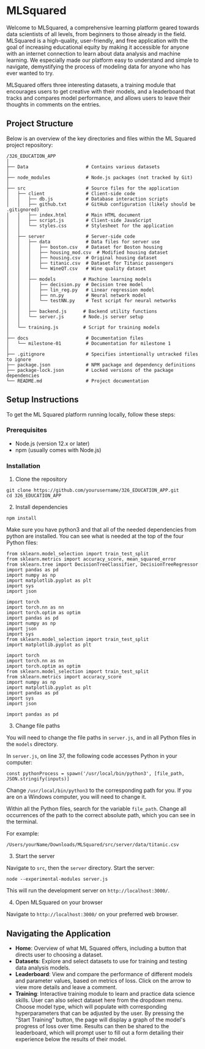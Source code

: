 # MLSquared

Welcome to MLSquared, a comprehensive learning platform geared towards data scientists of all levels, from beginners to those already in the field. MLSquared is a high-quality, user-friendly, and free application with the goal of increasing educational equity by making it accessible for anyone with an internet connection to learn about data analysis and machine learning. We especially made our platform easy to understand and simple to navigate, demystifying the process of modeling data for anyone who has ever wanted to try.  

MLSquared offers three interesting datasets, a training module that encourages users to get creative with their models, and a leaderboard that tracks and compares model performance, and allows users to leave their thoughts in comments on the entries. 

## Project Structure

Below is an overview of the key directories and files within the ML Squared project repository:
```
/326_EDUCATION_APP
│
├── Data                     # Contains various datasets
│
├── node_modules             # Node.js packages (not tracked by Git)
│
├── src                      # Source files for the application
│   ├── client               # Client-side code
│   │   ├── db.js            # Database interaction scripts
│   │   ├── github.txt       # GitHub configuration (likely should be .gitignored)
│   │   ├── index.html       # Main HTML document
│   │   ├── script.js        # Client-side JavaScript
│   │   └── styles.css       # Stylesheet for the application
│   │
│   ├── server               # Server-side code
│   │   ├── data             # Data files for server use
│   │   │   ├── boston.csv   # Dataset for Boston housing
│   │   │   ├── housing_mod.csv  # Modified housing dataset
│   │   │   ├── housing.csv  # Original housing dataset
│   │   │   ├── titanic.csv  # Dataset for Titanic passengers
│   │   │   └── WineQT.csv   # Wine quality dataset
│   │   │
│   │   ├── models          # Machine learning models
│   │   │   ├── decision.py  # Decision tree model
│   │   │   ├── lin_reg.py   # Linear regression model
│   │   │   ├── nn.py        # Neural network model
│   │   │   └── testNN.py    # Test script for neural networks
│   │   │
│   │   ├── backend.js      # Backend utility functions
│   │   └── server.js       # Node.js server setup
│   │
│   └── training.js         # Script for training models
│
├── docs                     # Documentation files
│   └── milestone-01         # Documentation for milestone 1
│
├── .gitignore               # Specifies intentionally untracked files to ignore
├── package.json             # NPM package and dependency definitions
├── package-lock.json        # Locked versions of the package dependencies
└── README.md                # Project documentation

```

## Setup Instructions

To get the ML Squared platform running locally, follow these steps:

### Prerequisites

- Node.js (version 12.x or later)
- npm (usually comes with Node.js)

### Installation

1. Clone the repository

```
git clone https://github.com/yourusername/326_EDUCATION_APP.git
cd 326_EDUCATION_APP

```

2. Install dependencies

```
npm install
```

Make sure you have python3 and that all of the needed dependencies from python are installed. You can see what is needed at the top of the four Python files:

```
from sklearn.model_selection import train_test_split
from sklearn.metrics import accuracy_score, mean_squared_error
from sklearn.tree import DecisionTreeClassifier, DecisionTreeRegressor
import pandas as pd
import numpy as np
import matplotlib.pyplot as plt
import sys
import json
```

```
import torch
import torch.nn as nn
import torch.optim as optim
import pandas as pd
import numpy as np
import json
import sys
from sklearn.model_selection import train_test_split
import matplotlib.pyplot as plt
```

```
import torch
import torch.nn as nn
import torch.optim as optim
from sklearn.model_selection import train_test_split
from sklearn.metrics import accuracy_score
import numpy as np
import matplotlib.pyplot as plt
import pandas as pd
import sys
import json
```

```
import pandas as pd
```


3. Change file paths

You will need to change the file paths in `server.js`, and in all Python files in the `models` directory. 

In `server.js`, on line 37, the following code accesses Python in your computer:

```
const pythonProcess = spawn('/usr/local/bin/python3', [file_path, JSON.stringify(inputs)]
```

Change `/usr/local/bin/python3` to the corresponding path for you. If you are on a Windows computer, you will need to change it. 


Within all the Python files, search for the variable `file_path`. Change all occurrences of the path to the correct absolute path, which you can see in the terminal.

For example:

```
/Users/yourName/Downloads/MLSquared/src/server/data/titanic.csv
```

3. Start the server

Navigate to `src`, then the `server` directory. Start the server:

```
node --experimental-modules server.js
```

This will run the development server on `http://localhost:3000/`. 

4. Open MLSquared on your browser

Navigate to `http://localhost:3000/` on your preferred web browser. 


## Navigating the Application

- **Home**: Overview of what ML Squared offers, including a button that directs user to choosing a dataset.
- **Datasets**: Explore and select datasets to use for training and testing data analysis models.
- **Leaderboard**: View and compare the performance of different models and parameter values, based on metrics of loss. Click on the arrow to view more details and leave a comment. 
- **Training**: Interactive training module to learn and practice data science skills. User can also select dataset here from the dropdown menu. Choose model type, which will populate with corresponding hyperparameters that can be adjusted by the user. By pressing the "Start Training" button, the page will display a graph of the model's progress of loss over time. Results can then be shared to the leaderboard, which will prompt user to fill out a form detailing their experience below the results of their model. 
